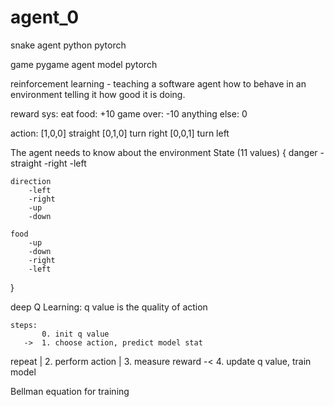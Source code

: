 # agent_0
snake agent python pytorch

game pygame
agent
model pytorch

reinforcement learning - teaching a software agent how to behave in an environment telling it how good it is doing.

reward sys:
    eat food: +10
    game over: -10
    anything else: 0

action:
    [1,0,0] straight
    [0,1,0] turn right
    [0,0,1] turn left

The agent needs to know about the environment
State (11 values)
{
    danger
        -straight
        -right
        -left

    direction
        -left
        -right
        -up
        -down

    food
        -up
        -down
        -right
        -left
}


deep Q Learning:
    q value is the quality of action

    steps:
           0. init q value
       ->  1. choose action, predict model stat
repeat |   2. perform action
       |   3. measure reward
       -<  4. update q value, train model


Bellman equation for training